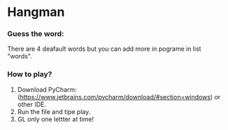 # Hangman
### Guess the word:
There are 4 deafault words but you can add more in pograme in list "words".
### How to play?
1. Download PyCharm:(https://www.jetbrains.com/pycharm/download/#section=windows) or other IDE.
2. Run the file and tipe play.
3. GL only one lettter at time!
